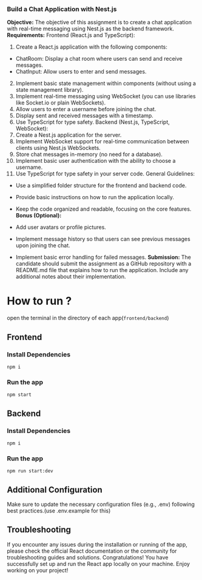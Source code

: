### Build a Chat Application with Nest.js
**Objective:**
The objective of this assignment is to create a chat application with real-time messaging using
Nest.js as the backend framework.
**Requirements:**
Frontend (React.js and TypeScript):
1. Create a React.js application with the following components:
- ChatRoom: Display a chat room where users can send and receive messages.
- ChatInput: Allow users to enter and send messages.
2. Implement basic state management within components (without using a state management
library).
3. Implement real-time messaging using WebSocket (you can use libraries like Socket.io or
plain WebSockets).
4. Allow users to enter a username before joining the chat.
5. Display sent and received messages with a timestamp.
6. Use TypeScript for type safety.
Backend (Nest.js, TypeScript, WebSocket):
1. Create a Nest.js application for the server.
2. Implement WebSocket support for real-time communication between clients using Nest.js
WebSockets.
3. Store chat messages in-memory (no need for a database).
4. Implement basic user authentication with the ability to choose a username.
5. Use TypeScript for type safety in your server code.
General Guidelines:
- Use a simplified folder structure for the frontend and backend code.
- Provide basic instructions on how to run the application locally.

- Keep the code organized and readable, focusing on the core features.
**Bonus (Optional):**
- Add user avatars or profile pictures.
- Implement message history so that users can see previous messages upon joining the chat.
- Implement basic error handling for failed messages.
**Submission:**
The candidate should submit the assignment as a GitHub repository with a README.md file
that explains how to run the application. Include any additional notes about their
implementation.

# How to run ? 
open the terminal in the directory of each app(`frontend/backend`) 
## Frontend
### Install Dependencies
```
npm i
```
### Run the app
```
npm start
```

## Backend
### Install Dependencies
```
npm i
```
### Run the app
```
npm run start:dev
```

## Additional Configuration
Make sure to update the necessary configuration files (e.g., .env) following best practices.(use .env.example for this)

## Troubleshooting
If you encounter any issues during the installation or running of the app, please check the official React documentation or the community for troubleshooting guides and solutions.
Congratulations! You have successfully set up and run the React app locally on your machine. Enjoy working on your project!
